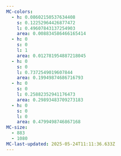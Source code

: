 ```yaml
---
MC-colors:
  - h: 0.08602150537634408
    s: 0.12252964426877472
    l: 0.49607843137254903
    area: 0.008834586466165414
  - h: 0
    s: 0
    l: 1
    area: 0.012781954887218045
  - h: 0
    s: 0
    l: 0.7372549019607844
    area: 0.19949874686716793
  - h: 0
    s: 0
    l: 0.25882352941176473
    area: 0.29893483709273183
  - h: 0
    s: 0
    l: 0
    area: 0.4799498746867168
MC-size:
  - 883
  - 1080
MC-last-updated: 2025-05-24T11:11:36.633Z
---
```

